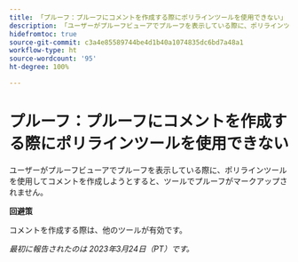 ```yaml
---
title: 「プルーフ：プルーフにコメントを作成する際にポリラインツールを使用できない」
description: 「ユーザーがプルーフビューアでプルーフを表示している際に、ポリラインツールを使用してコメントを作成しようとすると、ツールはプルーフをマークアップしません。」
hidefromtoc: true
source-git-commit: c3a4e85589744be4d1b40a1074835dc6bd7a48a1
workflow-type: ht
source-wordcount: '95'
ht-degree: 100%

---
```



# プルーフ：プルーフにコメントを作成する際にポリラインツールを使用できない

<!--This article is on the WF and WFP TOCs-->

ユーザーがプルーフビューアでプルーフを表示している際に、ポリラインツールを使用してコメントを作成しようとすると、ツールでプルーフがマークアップされません。

**回避策**

コメントを作成する際は、他のツールが有効です。

_最初に報告されたのは 2023年3月24日（PT）です。_

